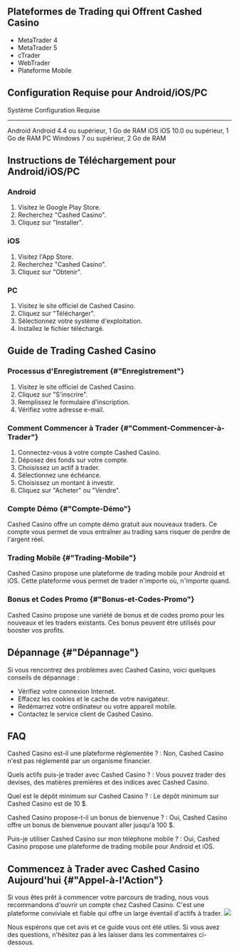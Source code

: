 ## Plateformes de Trading qui Offrent Cashed Casino

-   MetaTrader 4
-   MetaTrader 5
-   cTrader
-   WebTrader
-   Plateforme Mobile

## Configuration Requise pour Android/iOS/PC

  Système   Configuration Requise
  --------- ---------------------------------------
  Android   Android 4.4 ou supérieur, 1 Go de RAM
  iOS       iOS 10.0 ou supérieur, 1 Go de RAM
  PC        Windows 7 ou supérieur, 2 Go de RAM

## Instructions de Téléchargement pour Android/iOS/PC

### Android

1.  Visitez le Google Play Store.
2.  Recherchez "Cashed Casino".
3.  Cliquez sur "Installer".

### iOS

1.  Visitez l\'App Store.
2.  Recherchez "Cashed Casino".
3.  Cliquez sur "Obtenir".

### PC

1.  Visitez le site officiel de Cashed Casino.
2.  Cliquez sur "Télécharger".
3.  Sélectionnez votre système d\'exploitation.
4.  Installez le fichier téléchargé.

## Guide de Trading Cashed Casino

### Processus d\'Enregistrement {#"Enregistrement"}

1.  Visitez le site officiel de Cashed Casino.
2.  Cliquez sur "S\'inscrire".
3.  Remplissez le formulaire d\'inscription.
4.  Vérifiez votre adresse e-mail.

### Comment Commencer à Trader {#"Comment-Commencer-à-Trader"}

1.  Connectez-vous à votre compte Cashed Casino.
2.  Déposez des fonds sur votre compte.
3.  Choisissez un actif à trader.
4.  Sélectionnez une échéance.
5.  Choisissez un montant à investir.
6.  Cliquez sur "Acheter" ou "Vendre".

### Compte Démo {#"Compte-Démo"}

Cashed Casino offre un compte démo gratuit aux nouveaux traders. Ce
compte vous permet de vous entraîner au trading sans risquer de perdre
de l\'argent réel.

### Trading Mobile {#"Trading-Mobile"}

Cashed Casino propose une plateforme de trading mobile pour Android et
iOS. Cette plateforme vous permet de trader n\'importe où, n\'importe
quand.

### Bonus et Codes Promo {#"Bonus-et-Codes-Promo"}

Cashed Casino propose une variété de bonus et de codes promo pour les
nouveaux et les traders existants. Ces bonus peuvent être utilisés pour
booster vos profits.

## Dépannage {#"Dépannage"}

Si vous rencontrez des problèmes avec Cashed Casino, voici quelques
conseils de dépannage :

-   Vérifiez votre connexion Internet.
-   Effacez les cookies et le cache de votre navigateur.
-   Redémarrez votre ordinateur ou votre appareil mobile.
-   Contactez le service client de Cashed Casino.

## FAQ

Cashed Casino est-il une plateforme réglementée ?
:   Non, Cashed Casino n\'est pas réglementé par un organisme financier.

Quels actifs puis-je trader avec Cashed Casino ?
:   Vous pouvez trader des devises, des matières premières et des
    indices avec Cashed Casino.

Quel est le dépôt minimum sur Cashed Casino ?
:   Le dépôt minimum sur Cashed Casino est de 10 \$.

Cashed Casino propose-t-il un bonus de bienvenue ?
:   Oui, Cashed Casino offre un bonus de bienvenue pouvant aller
    jusqu\'à 100 \$.

Puis-je utiliser Cashed Casino sur mon téléphone mobile ?
:   Oui, Cashed Casino propose une plateforme de trading mobile pour
    Android et iOS.

## Commencez à Trader avec Cashed Casino Aujourd\'hui {#"Appel-à-l'Action"}

Si vous êtes prêt à commencer votre parcours de trading, nous vous
recommandons d\'ouvrir un compte chez Cashed Casino. C\'est une
plateforme conviviale et fiable qui offre un large éventail d\'actifs à
trader.
[![](\%22https://i.imgur.com/JJwkDm3.png\%22)](\%22https://traff.sbs/frcas\%22)

Nous espérons que cet avis et ce guide vous ont été utiles. Si vous avez
des questions, n\'hésitez pas à les laisser dans les commentaires
ci-dessous.

